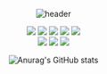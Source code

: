 <div align="center">

![header](https://capsule-render.vercel.app/api?type=wave&color=000000&height=200&&&fontColor={FFFFFFF})
</div>
<div align="center">
  
<img src="https://img.shields.io/badge/JAVA-00000?style=for-the-badge&logo=Java&logoColor=000000">
<img src="https://img.shields.io/badge/JavaScript-00000?style=for-the-badge&logo=JavaScript&logoColor=000000">
<img src="https://img.shields.io/badge/Spring-00000?style=for-the-badge&logo=Spring&logoColor=000000">
<img src="https://img.shields.io/badge/HTML5-00000?style=for-the-badge&logo=HTML5&logoColor=000000">
<img src="https://img.shields.io/badge/CSS3-00000?style=for-the-badge&logo=CSS3&logoColor=000000"> <br>
<img src="https://img.shields.io/badge/Eclipse-00000?style=for-the-badge&logo=Eclipse%20IDE&logoColor=000000">
<img src="https://img.shields.io/badge/github-00000?style=for-the-badge&logo=github&logoColor=000000">
<img src="https://img.shields.io/badge/VSCode-00000?style=for-the-badge&logo=VisualStudioCode&logoColor=000000">
</div>
<div align="center">
  
![Anurag's GitHub stats](https://github-readme-stats.vercel.app/api?username=biyakim&show_icons=true&theme=radical)

</div>

